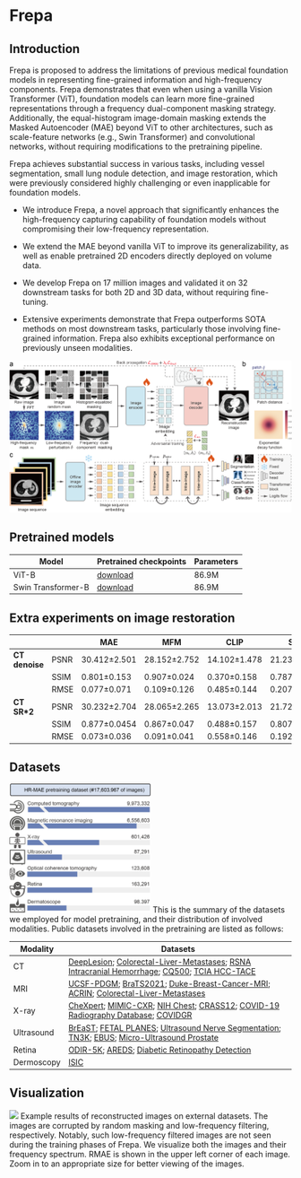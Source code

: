 # Frepa

## Introduction
Frepa is proposed to address the limitations of previous medical foundation models in representing fine-grained information and high-frequency components. Frepa demonstrates that even when using a vanilla Vision Transformer (ViT), foundation models can learn more fine-grained representations through a frequency dual-component masking strategy. Additionally, the equal-histogram image-domain masking extends the Masked Autoencoder (MAE) beyond ViT to other architectures, such as scale-feature networks (e.g., Swin Transformer) and convolutional networks, without requiring modifications to the pretraining pipeline.

Frepa achieves substantial success in various tasks, including vessel segmentation, small lung nodule detection, and image restoration, which were previously considered highly challenging or even inapplicable for foundation models.

* We introduce Frepa, a novel approach that significantly enhances the high-frequency capturing capability of foundation models without compromising their low-frequency representation.
  
* We extend the MAE beyond vanilla ViT to improve its generalizability, as well as enable pretrained 2D encoders directly deployed on volume data.
  
* We develop Frepa on 17 million images and validated it on 32 downstream tasks for both 2D and 3D data, without requiring fine-tuning.
  
* Extensive experiments demonstrate that Frepa outperforms SOTA methods on most downstream tasks, particularly those involving fine-grained information. Frepa also exhibits exceptional performance on previously unseen modalities.

<img src="https://github.com/Arturia-Pendragon-Iris/Frepa/blob/main/fig/main_figure.png" alt="image">

## Pretrained models
| Model      | Pretrained checkpoints | Parameters|
| -----------| -----------------------|-----------|
| ViT-B      | [download](https://drive.google.com/file/d/184NT0mM_dNjU2euQ1vzqukGN7YDcqlLd/view?usp=sharing)  |86.9M      |
| Swin Transformer-B      |[download](https://drive.google.com/file/d/1-7y1yU9pwrl9W2deVx0iY2e2PiqH115c/view?usp=sharing)  |86.9M      |

## Extra experiments on image restoration
|                |         | MAE              | MFM              | CLIP             | SAM              | Frepa±ViT        | Frepa±SwinT      |
|----------------|---------|------------------|------------------|------------------|------------------|------------------|------------------|
| **CT denoise** | PSNR    | 30.412±2.501     | 28.152±2.752     | 14.102±1.478     | 21.230±3.093     | 31.625±2.539     | 32.700±1.722     |
|                | SSIM    | 0.801±0.153      | 0.907±0.024      | 0.370±0.158      | 0.787±0.154      | 0.936±0.032      | 0.954±0.015      |
|                | RMSE    | 0.077±0.071      | 0.109±0.126      | 0.485±0.144      | 0.207±0.169      | 0.058±0.064      | 0.055±0.039      |
| **CT SR*2**    | PSNR    | 30.232±2.704     | 28.065±2.265     | 13.073±2.013     | 21.723±2.469     | 32.800±2.674     | 32.720±2.646     |
|                | SSIM    | 0.877±0.0454     | 0.867±0.047      | 0.488±0.157      | 0.807±0.077      | 0.908±0.092      | 0.915±0.031      |
|                | RMSE    | 0.073±0.036      | 0.091±0.041      | 0.558±0.146      | 0.192±0.062      | 0.062±0.034      | 0.061±0.032      |


## Datasets 
<img src="https://github.com/Arturia-Pendragon-Iris/Frepa/blob/main/fig/dataset.png" alt="image" style="width: 50%; height: auto;">
This is the summary of the datasets we employed for model pretraining, and their distribution of involved modalities.
Public datasets involved in the pretraining are listed as follows:

| Modality      | Datasets  |
| -----------   | ----------|
| CT     | [DeepLesion](https://nihcc.app.box.com/v/DeepLesion); [Colorectal-Liver-Metastases](https://www.cancerimagingarchive.net/collection/colorectal-liver-metastases/); [RSNA Intracranial Hemorrhage](https://www.kaggle.com/c/rsna-intracranial-hemorrhage-detection/data); [CQ500](http://headctstudy.qure.ai/dataset); [TCIA HCC-TACE](https://wiki.cancerimagingarchive.net/pages/viewpage.action?pageId=70230229)       |
| MRI    | [UCSF-PDGM](https://www.cancerimagingarchive.net/collection/ucsf-pdgm/); [BraTS2021](http://www.braintumorsegmentation.org/); [Duke-Breast-Cancer-MRI](https://www.cancerimagingarchive.net/collection/duke-breast-cancer-mri/); [ACRIN](https://www.cancerimagingarchive.net/collection/acrin-6698/); [Colorectal-Liver-Metastases](https://www.cancerimagingarchive.net/collection/colorectal-liver-metastases/)        |
|X-ray   |[CheXpert](https://stanfordmlgroup.github.io/competitions/chexpert/); [MIMIC-CXR](https://physionet.org/content/mimic-cxr/2.0.0/); [NIH Chest](https://www.kaggle.com/datasets/nih-chest-xrays/data); [CRASS12](https://crass.grand-challenge.org/Details/); [COVID-19 Radiography Database](https://drive.google.com/file/d/1xt7g5LkZuX09e1a8rK9sRXIrGFN6rjzl/view); [COVIDGR](https://github.com/ari-dasci/OD-covidgr)|
|Ultrasound|[BrEaST](https://www.cancerimagingarchive.net/collection/breast-lesions-usg/); [FETAL PLANES](https://zenodo.org/records/3904280); [Ultrasound Nerve Segmentation](https://github.com/piyushagade/Ultrasound-Nerve-Segmentation); [TN3K](https://www.sciencedirect.com/science/article/pii/S0010482522010976); [EBUS](https://zenodo.org/records/4991954); [Micro-Ultrasound Prostate](https://zenodo.org/records/10475293)|
|Retina  |[ODIR-5K](https://odir2019.grand-challenge.org/dataset/); [AREDS](https://areds.org/); [Diabetic Retinopathy Detection](https://www.kaggle.com/c/diabetic-retinopathy-detection/data)  |
|Dermoscopy|[ISIC](https://challenge.isic-archive.com/data/)|

## Visualization
<img src="https://github.com/Arturia-Pendragon-Iris/Frepa/blob/main/fig/restore.png">
Example results of reconstructed images on external datasets. The images are corrupted by random masking and low-frequency filtering, respectively. Notably, such low-frequency filtered images are not seen during the training phases of Frepa. We visualize both the images and their frequency spectrum. RMAE is shown in the upper left corner of each image. Zoom in to an appropriate size for better viewing of the images.

